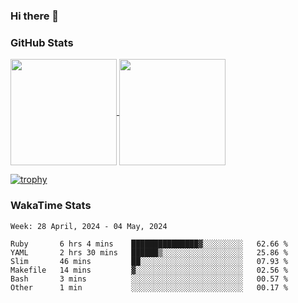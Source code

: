 ### Hi there 👋

### GitHub Stats

<a href="https://github.com/anuraghazra/github-readme-stats">
  <img align="center" height="170px" src="https://github-readme-stats.vercel.app/api/top-langs/?username=tksfjt1024&layout=compact&count_private=true&show_icons=true&show_icons=true&theme=graywhite" />
</a>
<a href="https://github.com/anuraghazra/github-readme-stats">
  <img align="center" height="170px" src="https://github-readme-stats.vercel.app/api?username=tksfjt1024&count_private=true&show_icons=true&show_icons=true&theme=graywhite" />
</a>

[![trophy](https://github-profile-trophy.vercel.app/?username=tksfjt1024)](https://github.com/ryo-ma/github-profile-trophy)

### WakaTime Stats

<!--START_SECTION:waka-->
```text
Week: 28 April, 2024 - 04 May, 2024

Ruby       6 hrs 4 mins    ███████████████▓░░░░░░░░░   62.66 % 
YAML       2 hrs 30 mins   ██████▒░░░░░░░░░░░░░░░░░░   25.86 % 
Slim       46 mins         ██░░░░░░░░░░░░░░░░░░░░░░░   07.93 % 
Makefile   14 mins         ▓░░░░░░░░░░░░░░░░░░░░░░░░   02.56 % 
Bash       3 mins          ░░░░░░░░░░░░░░░░░░░░░░░░░   00.57 % 
Other      1 min           ░░░░░░░░░░░░░░░░░░░░░░░░░   00.17 % 
```
<!--END_SECTION:waka-->
